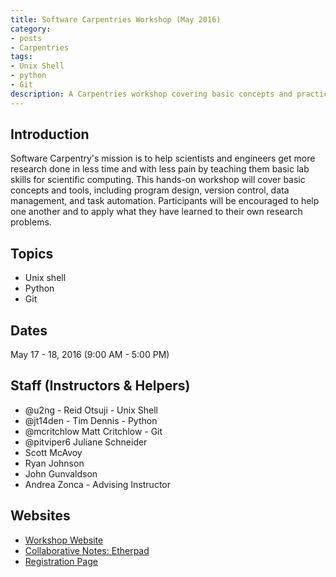 ```yaml
---
title: Software Carpentries Workshop (May 2016)
category:
- posts
- Carpentries
tags:
- Unix Shell
- python
- Git
description: A Carpentries workshop covering basic concepts and practices of Unix Shell, Python, and Git.
---
```

## Introduction
Software Carpentry's mission is to help scientists and engineers get more research done in less time and with less pain by teaching them basic lab skills for scientific computing. This hands-on workshop will cover basic concepts and tools, including program design, version control, data management, and task automation. Participants will be encouraged to help one another and to apply what they have learned to their own research problems.

## Topics
* Unix shell
* Python
* Git

## Dates
May 17 - 18, 2016 (9:00 AM - 5:00 PM)

## Staff (Instructors & Helpers)

* @u2ng - Reid Otsuji - Unix Shell
* @jt14den - Tim Dennis - Python
* @mcritchlow Matt Critchlow - Git
* @pitviper6 Juliane Schneider
* Scott McAvoy
* Ryan Johnson
* John Gunvaldson
* Andrea Zonca - Advising Instructor

## Websites

* [Workshop Website](http://ucsdlib.github.io/2016-05-17-ucsd/)
* [Collaborative Notes: Etherpad](http://pad.software-carpentry.org/2016-05-17-ucsd)
* [Registration Page](http://ucsd.libcal.com/event/2561343)

